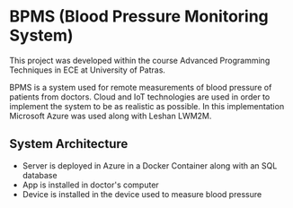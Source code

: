 # BPMS (Blood Pressure Monitoring System)

This project was developed within the course Advanced Programming Techniques in ECE
at University of Patras.

BPMS is a system used for remote measurements of blood pressure of patients from doctors. 
Cloud and IoT technologies are used in order to implement the system to be as realistic
as possible. In this implementation Microsoft Azure was used along with Leshan LWM2M. 

## System Architecture
* Server is deployed in Azure in a Docker Container along with an SQL database
* App is installed in doctor's computer
* Device is installed in the device used to measure blood pressure
